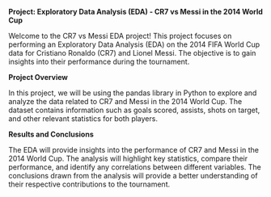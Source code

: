 **Project: Exploratory Data Analysis (EDA) - CR7 vs Messi in the 2014 World Cup**

Welcome to the CR7 vs Messi EDA project! This project focuses on performing an Exploratory Data Analysis (EDA) on the 2014 FIFA World Cup data for Cristiano Ronaldo (CR7) and Lionel Messi. The objective is to gain insights into their performance during the tournament.

**Project Overview**

In this project, we will be using the pandas library in Python to explore and analyze the data related to CR7 and Messi in the 2014 World Cup. The dataset contains information such as goals scored, assists, shots on target, and other relevant statistics for both players.

**Results and Conclusions**

The EDA will provide insights into the performance of CR7 and Messi in the 2014 World Cup. The analysis will highlight key statistics, compare their performance, and identify any correlations between different variables. The conclusions drawn from the analysis will provide a better understanding of their respective contributions to the tournament.
